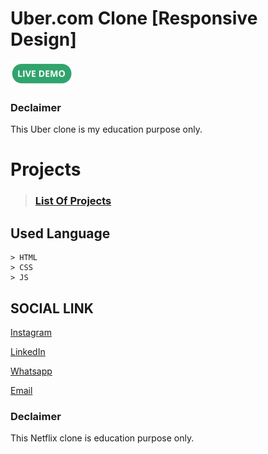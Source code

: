 # Uber.com Clone [Responsive Design]
<a href="https://ubercloneold.netlify.app/"><img src="https://github.com/balamuruganpm/Netflix-Clone/blob/main/1691213796949.png" width="100"></a>

### Declaimer

This Uber clone is my education purpose only.

# Projects

> ### [List Of Projects](https://github.com/Balamuruganpm/MyAllProjects)

## Used Language

```
> HTML
> CSS
> JS
```

## SOCIAL LINK

[Instagram](https://instagram.com/balaselfie_bd)

[LinkedIn](https://www.linkedin.com/in/balamurugan-p-m)

[Whatsapp](https://wa.me/+919677804820)

[Email](mailto:balamuruganedsty@gmail.com)

### Declaimer

This Netflix clone is education purpose only.
